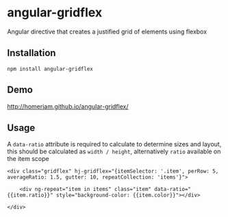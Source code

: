 # angular-gridflex

Angular directive that creates a justified grid of elements using flexbox

## Installation

`npm install angular-gridflex`

## Demo

http://homerjam.github.io/angular-gridflex/

## Usage

A `data-ratio` attribute is required to calculate to determine sizes and layout, this should be calculated as `width / height`, alternatively `ratio` available on the item scope

    <div class="gridflex" hj-gridflex="{itemSelector: '.item', perRow: 5, averageRatio: 1.5, gutter: 10, repeatCollection: 'items'}">

    	<div ng-repeat="item in items" class="item" data-ratio="{{item.ratio}}" style="background-color: {{item.color}}"></div>

    </div>
